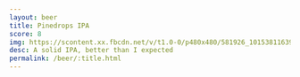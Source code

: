 ```yaml
---
layout: beer
title: Pinedrops IPA
score: 8
img: https://scontent.xx.fbcdn.net/v/t1.0-0/p480x480/581926_10153811639323745_2485735585097388298_n.jpg?oh=c5f88014a8f1115b5f0c373ac01dc867&oe=58D639F4
desc: A solid IPA, better than I expected
permalink: /beer/:title.html
---
```

